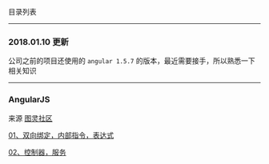 目录列表

----

### 2018.01.10 更新

公司之前的项目还使用的 `angular 1.5.7` 的版本，最近需要接手，所以熟悉一下相关知识

----

### AngularJS

来源 [图灵社区](http://www.ituring.com.cn/tag/32022)

[01、双向绑定，内部指令，表达式](https://github.com/hanekaoru/WebLearningNotes/blob/master/angular/note/AngularJS/01.md)

[02、控制器，服务](https://github.com/hanekaoru/WebLearningNotes/blob/master/angular/note/AngularJS/02.md)

